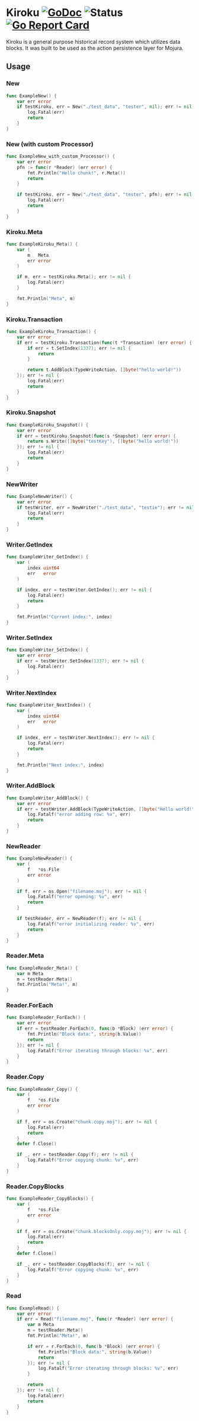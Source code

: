 # Kiroku [![GoDoc](https://godoc.org/github.com/mojura/kiroku?status.svg)](https://godoc.org/github.com/mojura/kiroku) ![Status](https://img.shields.io/badge/status-beta-yellow.svg) [![Go Report Card](https://goreportcard.com/badge/github.com/mojura/kiroku)](https://goreportcard.com/report/github.com/mojura/kiroku)
Kiroku is a general purpose historical record system which utilizes data blocks. It was built to be used as the action persistence layer for Mojura.

## Usage
### New
```go
func ExampleNew() {
	var err error
	if testKiroku, err = New("./test_data", "tester", nil); err != nil {
		log.Fatal(err)
		return
	}
}
```

### New (with custom Processor)
```go
func ExampleNew_with_custom_Processor() {
	var err error
	pfn := func(r *Reader) (err error) {
		fmt.Println("Hello chunk!", r.Meta())
		return
	}

	if testKiroku, err = New("./test_data", "tester", pfn); err != nil {
		log.Fatal(err)
		return
	}
}
```

### Kiroku.Meta
```go
func ExampleKiroku_Meta() {
	var (
		m   Meta
		err error
	)

	if m, err = testKiroku.Meta(); err != nil {
		log.Fatal(err)
	}

	fmt.Println("Meta", m)
}
```

### Kiroku.Transaction
```go
func ExampleKiroku_Transaction() {
	var err error
	if err = testKiroku.Transaction(func(t *Transaction) (err error) {
		if err = t.SetIndex(1337); err != nil {
			return
		}

		return t.AddBlock(TypeWriteAction, []byte("hello world!"))
	}); err != nil {
		log.Fatal(err)
		return
	}
}
```

### Kiroku.Snapshot
```go
func ExampleKiroku_Snapshot() {
	var err error
	if err = testKiroku.Snapshot(func(s *Snapshot) (err error) {
		return s.Write([]byte("testKey"), []byte("hello world!"))
	}); err != nil {
		log.Fatal(err)
		return
	}
}
```

### NewWriter
```go
func ExampleNewWriter() {
	var err error
	if testWriter, err = NewWriter("./test_data", "testie"); err != nil {
		log.Fatal(err)
		return
	}
}
```

### Writer.GetIndex
```go
func ExampleWriter_GetIndex() {
	var (
		index uint64
		err   error
	)

	if index, err = testWriter.GetIndex(); err != nil {
		log.Fatal(err)
		return
	}

	fmt.Println("Current index:", index)
}
```

### Writer.SetIndex
```go
func ExampleWriter_SetIndex() {
	var err error
	if err = testWriter.SetIndex(1337); err != nil {
		log.Fatal(err)
	}
}
```

### Writer.NextIndex
```go
func ExampleWriter_NextIndex() {
	var (
		index uint64
		err   error
	)

	if index, err = testWriter.NextIndex(); err != nil {
		log.Fatal(err)
		return
	}

	fmt.Println("Next index:", index)
}
```

### Writer.AddBlock
```go
func ExampleWriter_AddBlock() {
	var err error
	if err = testWriter.AddBlock(TypeWriteAction, []byte("Hello world!")); err != nil {
		log.Fatalf("error adding row: %v", err)
		return
	}
}
```

### NewReader
```go
func ExampleNewReader() {
	var (
		f   *os.File
		err error
	)

	if f, err = os.Open("filename.moj"); err != nil {
		log.Fatalf("error opening: %v", err)
		return
	}

	if testReader, err = NewReader(f); err != nil {
		log.Fatalf("error initializing reader: %v", err)
		return
	}
}
```

### Reader.Meta
```go
func ExampleReader_Meta() {
	var m Meta
	m = testReader.Meta()
	fmt.Println("Meta!", m)
}
```

### Reader.ForEach
```go
func ExampleReader_ForEach() {
	var err error
	if err = testReader.ForEach(0, func(b *Block) (err error) {
		fmt.Println("Block data:", string(b.Value))
		return
	}); err != nil {
		log.Fatalf("Error iterating through blocks: %v", err)
	}
}
```

### Reader.Copy
```go
func ExampleReader_Copy() {
	var (
		f   *os.File
		err error
	)

	if f, err = os.Create("chunk.copy.moj"); err != nil {
		log.Fatal(err)
		return
	}
	defer f.Close()

	if _, err = testReader.Copy(f); err != nil {
		log.Fatalf("Error copying chunk: %v", err)
	}
}
```

### Reader.CopyBlocks
```go
func ExampleReader_CopyBlocks() {
	var (
		f   *os.File
		err error
	)

	if f, err = os.Create("chunk.blocksOnly.copy.moj"); err != nil {
		log.Fatal(err)
		return
	}
	defer f.Close()

	if _, err = testReader.CopyBlocks(f); err != nil {
		log.Fatalf("Error copying chunk: %v", err)
	}
}
```

### Read
```go
func ExampleRead() {
	var err error
	if err = Read("filename.moj", func(r *Reader) (err error) {
		var m Meta
		m = testReader.Meta()
		fmt.Println("Meta!", m)

		if err = r.ForEach(0, func(b *Block) (err error) {
			fmt.Println("Block data:", string(b.Value))
			return
		}); err != nil {
			log.Fatalf("Error iterating through blocks: %v", err)
		}

		return
	}); err != nil {
		log.Fatal(err)
		return
	}
}
```
